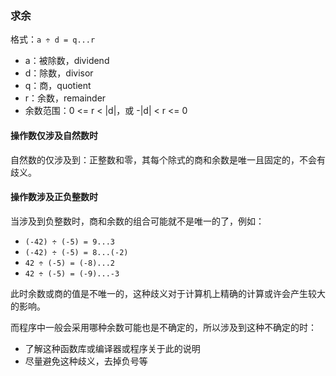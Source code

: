 
### 求余

格式：`a ÷ d = q...r`
- a：被除数，dividend
- d：除数，divisor
- q：商，quotient
- r：余数，remainder
- 余数范围：0 <= r < |d|，或 -|d| < r <= 0

#### 操作数仅涉及自然数时

自然数的仅涉及到：正整数和零，其每个除式的商和余数是唯一且固定的，不会有歧义。

#### 操作数涉及正负整数时

当涉及到负整数时，商和余数的组合可能就不是唯一的了，例如：

- `(-42) ÷ (-5) = 9...3`  
- `(-42) ÷ (-5) = 8...(-2)`  
- `42 ÷ (-5) = (-8)...2`  
- `42 ÷ (-5) = (-9)...-3`  

此时余数或商的值是不唯一的，这种歧义对于计算机上精确的计算或许会产生较大的影响。

而程序中一般会采用哪种余数可能也是不确定的，所以涉及到这种不确定的时：
- 了解这种函数库或编译器或程序关于此的说明
- 尽量避免这种歧义，去掉负号等
